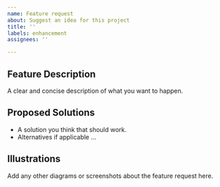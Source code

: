 ```yaml
---
name: Feature request
about: Suggest an idea for this project
title: ''
labels: enhancement
assignees: ''

---
```


## Feature Description
A clear and concise description of what you want to happen.

## Proposed Solutions
- A solution you think that should work.
- Alternatives if applicable ...

## Illustrations
Add any other diagrams or screenshots about the feature request here.
